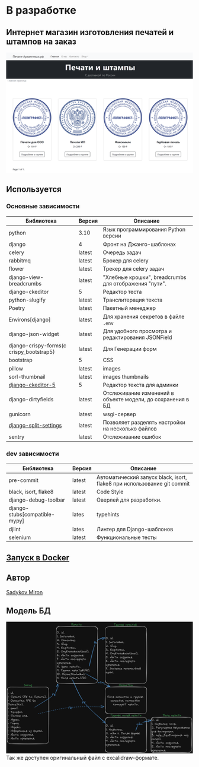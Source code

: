 # В разработке

## Интернет магазин изготовления печатей и штампов на заказ

![Картинка-Пример](images/img.png)

## Используется

### Основные зависимости
| Библиотека | Версия | Описание |
| --- | --- | --- |
| python | 3.10 | Язык программирования Python версии |
| django | 4 | Фронт на Джанго-шаблонах|
| celery | latest | Очередь задач |
| rabbitmq | latest | Брокер для celery |
| flower | latest | Трекер для celery задач |
| django-view-breadcrumbs | latest | "Хлебные крошки", breadcrumbs для отображения "пути". |
| django-ckeditor | 5 | Редактор теста |
| python-slugify | latest | Транслитерация текста |
| Poetry | latest | Пакетный менеджер |
| Environs[django] | latest | Для хранения секретов в файле `.env` |
| django-json-widget| latest | Для удобного просмотра и редактирования JSONField|
| django-crispy-forms(c crispy_bootstrap5) | latest | Для Генерации форм |
| bootstrap | 5 | CSS |
| pillow | latest| images |
| sorl-thumbnail | latest| images thumbnails |
| [django-ckeditor-5](https://github.com/hvlads/django-ckeditor-5) | 5 | Редактор текста для админки |
| django-dirtyfields | latest | Отслеживание изменений в объекте модели, до сохранения в БД|
| gunicorn | latest | wsgi-сервер |
| [django-split-settings](https://github.com/wemake-services/django-split-settings) | latest | Позволяет разделять настройки на несколько файлов |
| sentry | latest | Отслеживание ошибок |

### dev зависимости
| Библиотека | Версия | Описание |
| --- | --- | --- |
| pre-commit | latest | Автоматический запуск black, isort, flake8 при использование git commit |
| black, isort, flake8 | latest | Code Style |
| django-debug-toolbar | latest | Оверлей для разработки. |
| django-stubs[compatible-mypy] | lates | typehints |
| djlint | lates | Линтер для Django-шаблонов |
| selenium | latest | Функциональные тесты |

## [Запуск в Docker](/infra/infra.md)

## Автор

[Sadykov Miron](https://github.com/Reagent992)


## Модель БД
![Модель БД](images/models.png)
Так же доступен оригинальный файл с excalidraw-формате.
